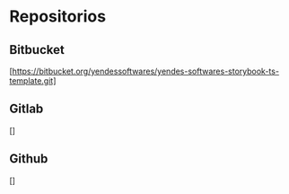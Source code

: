 # Repositorios

## Bitbucket

[https://bitbucket.org/yendessoftwares/yendes-softwares-storybook-ts-template.git]

## Gitlab

[]

## Github

[]
